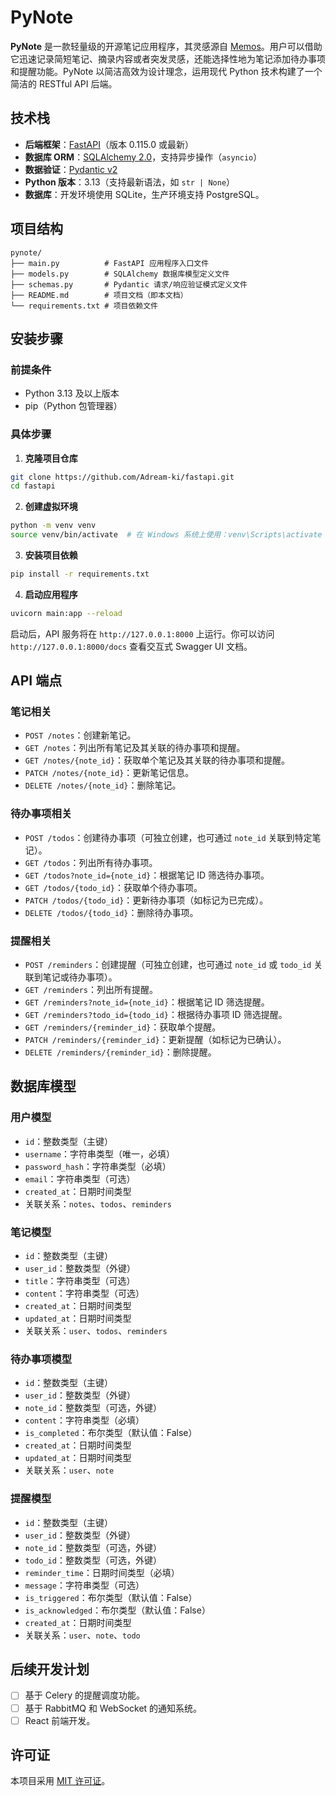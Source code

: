 # PyNote

**PyNote** 是一款轻量级的开源笔记应用程序，其灵感源自 [Memos](https://github.com/usememos/memos)。用户可以借助它迅速记录简短笔记、摘录内容或者突发灵感，还能选择性地为笔记添加待办事项和提醒功能。PyNote 以简洁高效为设计理念，运用现代 Python 技术构建了一个简洁的 RESTful API 后端。

## 技术栈

- **后端框架**：[FastAPI](https://fastapi.tiangolo.com/)（版本 0.115.0 或最新）
- **数据库 ORM**：[SQLAlchemy 2.0](https://docs.sqlalchemy.org/en/20/)，支持异步操作（`asyncio`）
- **数据验证**：[Pydantic v2](https://docs.pydantic.dev/latest/)
- **Python 版本**：3.13（支持最新语法，如 `str | None`）
- **数据库**：开发环境使用 SQLite，生产环境支持 PostgreSQL。

## 项目结构

```
pynote/
├── main.py          # FastAPI 应用程序入口文件
├── models.py        # SQLAlchemy 数据库模型定义文件
├── schemas.py       # Pydantic 请求/响应验证模式定义文件
├── README.md        # 项目文档（即本文档）
└── requirements.txt # 项目依赖文件
```

## 安装步骤

### 前提条件

- Python 3.13 及以上版本
- pip（Python 包管理器）

### 具体步骤

1. **克隆项目仓库**

```bash
git clone https://github.com/Adream-ki/fastapi.git
cd fastapi
```

2. **创建虚拟环境**

```bash
python -m venv venv
source venv/bin/activate  # 在 Windows 系统上使用：venv\Scripts\activate
```

3. **安装项目依赖**

```bash
pip install -r requirements.txt
```

4. **启动应用程序**

```bash
uvicorn main:app --reload
```

启动后，API 服务将在 `http://127.0.0.1:8000` 上运行。你可以访问 `http://127.0.0.1:8000/docs` 查看交互式 Swagger UI 文档。

## API 端点

### 笔记相关

- `POST /notes`：创建新笔记。
- `GET /notes`：列出所有笔记及其关联的待办事项和提醒。
- `GET /notes/{note_id}`：获取单个笔记及其关联的待办事项和提醒。
- `PATCH /notes/{note_id}`：更新笔记信息。
- `DELETE /notes/{note_id}`：删除笔记。

### 待办事项相关

- `POST /todos`：创建待办事项（可独立创建，也可通过 `note_id` 关联到特定笔记）。
- `GET /todos`：列出所有待办事项。
- `GET /todos?note_id={note_id}`：根据笔记 ID 筛选待办事项。
- `GET /todos/{todo_id}`：获取单个待办事项。
- `PATCH /todos/{todo_id}`：更新待办事项（如标记为已完成）。
- `DELETE /todos/{todo_id}`：删除待办事项。

### 提醒相关

- `POST /reminders`：创建提醒（可独立创建，也可通过 `note_id` 或 `todo_id` 关联到笔记或待办事项）。
- `GET /reminders`：列出所有提醒。
- `GET /reminders?note_id={note_id}`：根据笔记 ID 筛选提醒。
- `GET /reminders?todo_id={todo_id}`：根据待办事项 ID 筛选提醒。
- `GET /reminders/{reminder_id}`：获取单个提醒。
- `PATCH /reminders/{reminder_id}`：更新提醒（如标记为已确认）。
- `DELETE /reminders/{reminder_id}`：删除提醒。

## 数据库模型

### 用户模型

- `id`：整数类型（主键）
- `username`：字符串类型（唯一，必填）
- `password_hash`：字符串类型（必填）
- `email`：字符串类型（可选）
- `created_at`：日期时间类型
- 关联关系：`notes`、`todos`、`reminders`

### 笔记模型

- `id`：整数类型（主键）
- `user_id`：整数类型（外键）
- `title`：字符串类型（可选）
- `content`：字符串类型（可选）
- `created_at`：日期时间类型
- `updated_at`：日期时间类型
- 关联关系：`user`、`todos`、`reminders`

### 待办事项模型

- `id`：整数类型（主键）
- `user_id`：整数类型（外键）
- `note_id`：整数类型（可选，外键）
- `content`：字符串类型（必填）
- `is_completed`：布尔类型（默认值：False）
- `created_at`：日期时间类型
- `updated_at`：日期时间类型
- 关联关系：`user`、`note`

### 提醒模型

- `id`：整数类型（主键）
- `user_id`：整数类型（外键）
- `note_id`：整数类型（可选，外键）
- `todo_id`：整数类型（可选，外键）
- `reminder_time`：日期时间类型（必填）
- `message`：字符串类型（可选）
- `is_triggered`：布尔类型（默认值：False）
- `is_acknowledged`：布尔类型（默认值：False）
- `created_at`：日期时间类型
- 关联关系：`user`、`note`、`todo`

## 后续开发计划

- [ ] 基于 Celery 的提醒调度功能。
- [ ] 基于 RabbitMQ 和 WebSocket 的通知系统。
- [ ] React 前端开发。

## 许可证

本项目采用 [MIT 许可证](LICENSE)。
